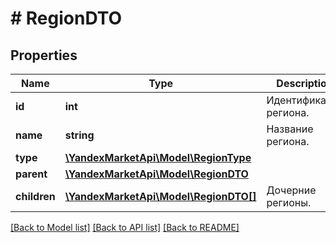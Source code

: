 # # RegionDTO

## Properties

Name | Type | Description | Notes
------------ | ------------- | ------------- | -------------
**id** | **int** | Идентификатор региона. |
**name** | **string** | Название региона. |
**type** | [**\YandexMarketApi\Model\RegionType**](RegionType.md) |  |
**parent** | [**\YandexMarketApi\Model\RegionDTO**](RegionDTO.md) |  | [optional]
**children** | [**\YandexMarketApi\Model\RegionDTO[]**](RegionDTO.md) | Дочерние регионы. | [optional]

[[Back to Model list]](../../README.md#models) [[Back to API list]](../../README.md#endpoints) [[Back to README]](../../README.md)
